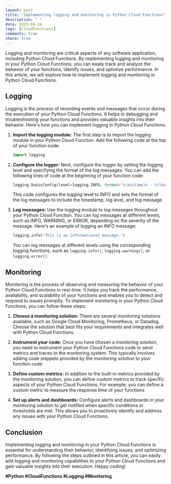 ```yaml
---
layout: post
title: "Implementing logging and monitoring in Python Cloud Functions"
description: " "
date: 2023-09-26
tags: [CloudFunctions]
comments: true
share: true
---
```


Logging and monitoring are critical aspects of any software application, including Python Cloud Functions. By implementing logging and monitoring in your Python Cloud Functions, you can easily track and analyze the behavior of your functions, identify issues, and optimize performance. In this article, we will explore how to implement logging and monitoring in Python Cloud Functions.

## Logging

Logging is the process of recording events and messages that occur during the execution of your Python Cloud Functions. It helps in debugging and troubleshooting your functions and provides valuable insights into their behavior. Here's how you can implement logging in Python Cloud Functions:

1. **Import the logging module:** The first step is to import the logging module in your Python Cloud Function. Add the following code at the top of your function code:

   ```python
   import logging
   ```

2. **Configure the logger:** Next, configure the logger by setting the logging level and specifying the format of the log messages. You can add the following lines of code at the beginning of your function code:

   ```python
   logging.basicConfig(level=logging.INFO, format='%(asctime)s - %(levelname)s - %(message)s')
   ```

   This code configures the logging level to INFO and sets the format of the log messages to include the timestamp, log level, and log message.

3. **Log messages:** Use the logging module to log messages throughout your Python Cloud Function. You can log messages at different levels, such as INFO, WARNING, or ERROR, depending on the severity of the message. Here's an example of logging an INFO message:

   ```python
   logging.info('This is an informational message.')
   ```

   You can log messages at different levels using the corresponding logging functions, such as `logging.info()`, `logging.warning()`, or `logging.error()`.

## Monitoring

Monitoring is the process of observing and measuring the behavior of your Python Cloud Functions in real-time. It helps you track the performance, availability, and scalability of your functions and enables you to detect and respond to issues promptly. To implement monitoring in your Python Cloud Functions, you can follow these steps:

1. **Choose a monitoring solution:** There are several monitoring solutions available, such as Google Cloud Monitoring, Prometheus, or Datadog. Choose the solution that best fits your requirements and integrates well with Python Cloud Functions.

2. **Instrument your code:** Once you have chosen a monitoring solution, you need to instrument your Python Cloud Functions code to send metrics and traces to the monitoring system. This typically involves adding code snippets provided by the monitoring solution to your function code.

3. **Define custom metrics:** In addition to the built-in metrics provided by the monitoring solution, you can define custom metrics to track specific aspects of your Python Cloud Functions. For example, you can define a custom metric to measure the response time of your functions.

4. **Set up alerts and dashboards:** Configure alerts and dashboards in your monitoring solution to get notified when specific conditions or thresholds are met. This allows you to proactively identify and address any issues with your Python Cloud Functions.

## Conclusion

Implementing logging and monitoring in your Python Cloud Functions is essential for understanding their behavior, identifying issues, and optimizing performance. By following the steps outlined in this article, you can easily add logging and monitoring capabilities to your Python Cloud Functions and gain valuable insights into their execution. Happy coding!

**#Python #CloudFunctions #Logging #Monitoring**